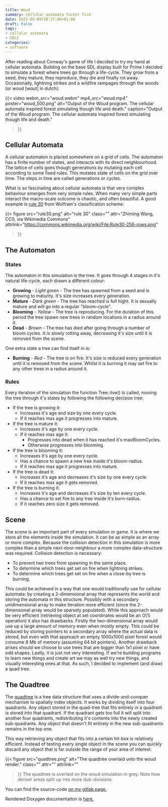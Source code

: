 ```yaml
---
title: Woud
summary: Cellular automata forest fire
date: 2023-05-09T20:37:00+01:00
draft: False
tags:
- cellular automata
- SDL2
categories:
- software
---
```


After reading about Conway's game of life I decided to try my hand at cellular
automata. Building on the base SDL display built for Prime I decided to simulate
a forest where trees go through a life-cycle. They grow from a seed, they
mature, they reproduce, they die and finally rot away. Occasionally, lightning
strikes and a wildfire rampages through the woods (or woud [wɑut] in dutch).

{{< 
	video
	webm_src="woud.webm"
	mp4_src="woud.mp4"
	poster="woud_500.png"
	alt="Output of the Woud program. The cellular automata inspired forest simulating though life and death."
	caption="Output of the Woud program. The cellular automata inspired forest simulating though life and death."
>}}

## Cellular Automata
A cellular automaton is placed somewhere on a grid of cells. The automaton has
a finite number of states, and interacts with its direct neighbourhood. The
lattice of cells goes though generations by mutating each cell according to
some fixed rules. This mutates state of cells on the grid over time. The steps
in time are called generations or cycles.

What is so fascinating about cellular automata is that very complex behaviour
emerges from very simple rules. When many very simple parts interact the
macro-scale outcome is chaotic, and often beautiful. A good example is
[rule 30](https://en.wikipedia.org/wiki/Rule_30) from Wolfram's classification
scheme:

{{<
	figure 
	src="rule30.png"
	alt="rule 30"
	class=""
	attr="Zhiming Wang, CC0, via Wikimedia Commons"
	attrlink="https://commons.wikimedia.org/wiki/File:Rule30-256-rows.png"
>}}

##  The Automaton
### States
The automaton in this simulation is the tree. It goes through 4 stages in it's
natural life-cycle, each drawn a different colour:

- **Growing** - *Light green* - The tree has spawned from a seed and is growing
  to maturity. It's size increases every generation.
- **Mature** - *Dark green* - The tree has reached is full hight. It is sexually
  mature and will go into a regular "bloom-cycle".
- **Blooming** - *Yellow* - The tree is reproducing. For the duration of this
  period the tree spawn new trees in random locations in a radius around it.
- **Dead** - *Brown* - The tree has died after going through a number of bloom
  cycles. It is slowly rotting away, decreasing it's size until it is removed
	from the scene.

One extra state a tree can find itself in is:
- **Burning** - *Red* - The tree is on fire. It's size is reduced every
  generation until it is removed from the scene. Whilst it is burning it may
	set fire to any other trees in a radius around it.

### Rules
Every iteration of the simulation the function Tree::live() is called, moving
the tree through it's states by following the following decision tree:

- If the tree is growing it:
  - Increases it's age and size by one every cycle.
  - If it reaches max age it progresses into mature.
- If the tree is mature it:
  - Increases it's age by one every cycle.
  - If it reaches max age it:
    - Progresses into dead when it has reached it's maxBloomCycles.
    - Otherwise progresses into blooming.
- If the tree is blooming it:
  - Increases it's age by one every cycle.
  - Has a chance to spawn a new tree inside it's bloom-radius.
  - If it reaches max age it progresses into mature.
- If the tree is dead it:
  - Increases it's age and decreases it's size by one every cycle.
  - If it reaches max age it gets removed.
- If the tree is burning it:
  - Increases it's age and decreases it's size by ten every cycle.
  - Has a chance to set fire to any tree inside it's burn-radius.
  - If it reaches zero size it gets removed.

## Scene
The scene is an important part of every simulation or game. It is where we store
all the elements inside the simulation. It can be as simple as an array or more
complex. Because the collision detection in this simulation is more complex than
a simple next-door-neighbour a more complex data-structure was required.
Collision detection is necessary:

- To prevent two trees from spawning in the same place.
- To determine which trees get set on fire when lightning strikes.
- To determine which trees get set on fire when a close-by tree is burning.

This could be achieved in a way that one would traditionally use for cellular
automata: by creating a 2-dimensional array that represents the world and
storing the automata in this structure. Possibly with a secondary unidimensional
array to make iteration more efficient (since the 2-dimensional array would be
sparsely populated).
While this approach would be very efficient (retrieving object at set
coordinates would be an O(1) operation) it also has drawbacks. Firstly the
two-dimensional array would use up a large amount of memory even when mostly
empty. This could be reduced by storing pointers to a secondary array where the
actual data is stored, but even with that approach an empty 1000x1000 pixel
forest would consume 8 Mb of memory (assuming 64 bit pointers). Another
drawback arises should we choose to use trees that are bigger than 1x1 pixel
or have odd shapes. Lastly, it is just not very interesting. If we're building
programs to learn new things and create art we may as well try new things, and
visually interesting ones at that. As such, I decided to implement (and draw) a
quad tree.

## The Quadtree
The [quadtree](https://en.wikipedia.org/wiki/Quadtree) is a tree data structure
that uses a divide-and-conquer mechanism to spatially index objects. It works
by dividing itself into four quadrants. Any object stored in the quad-tree that
fits entirely in a quadrant is stored into that quadrant. If the quadrant gets
too full it will split into another four quadrants, redistributing it's contents
into the newly created sub-quadrants. Any object that doesn't fit entirely in
the new sub-quadrants remains in the top one.

This way retrieving any object that fits into a certain hit-box is relatively
efficient. Instead of testing every single object in the scene you can quickly
discard any object that is far outside the range of your area of interest.



{{<
	figure 
	src="quadtree.png"
	alt="The quadtree overlaid unto the woud render."
	class=""
	attr=""
	attrlink=""
>}}
The quadtree is overlaid on the woud simulation in grey. Note how denser areas
split up into more dub-divisions.

You can find the source-code
[on my gitlab page.](https://gitlab.com/dcolon/woud)

Rendered Doxygen documentaiton is [here.](./docs/index.html)
